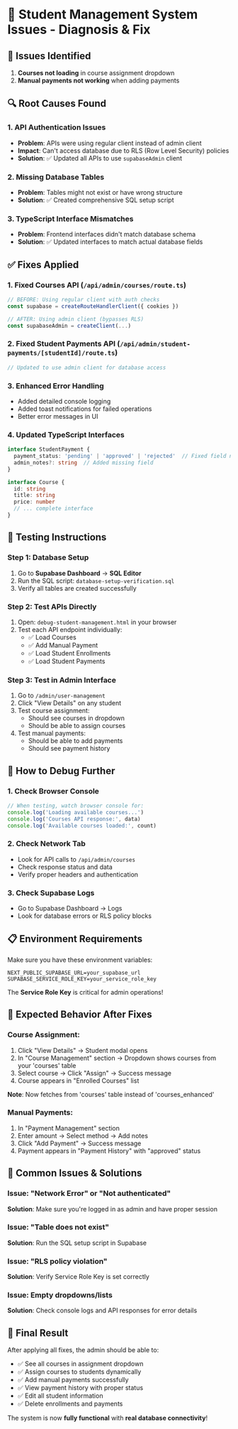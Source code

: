 # 🔧 Student Management System Issues - Diagnosis & Fix

## 🐛 Issues Identified

1. **Courses not loading** in course assignment dropdown
2. **Manual payments not working** when adding payments

## 🔍 Root Causes Found

### 1. API Authentication Issues
- **Problem**: APIs were using regular client instead of admin client
- **Impact**: Can't access database due to RLS (Row Level Security) policies
- **Solution**: ✅ Updated all APIs to use `supabaseAdmin` client

### 2. Missing Database Tables
- **Problem**: Tables might not exist or have wrong structure
- **Solution**: ✅ Created comprehensive SQL setup script

### 3. TypeScript Interface Mismatches
- **Problem**: Frontend interfaces didn't match database schema
- **Solution**: ✅ Updated interfaces to match actual database fields

## ✅ Fixes Applied

### 1. **Fixed Courses API** (`/api/admin/courses/route.ts`)
```typescript
// BEFORE: Using regular client with auth checks
const supabase = createRouteHandlerClient({ cookies })

// AFTER: Using admin client (bypasses RLS)
const supabaseAdmin = createClient(...)
```

### 2. **Fixed Student Payments API** (`/api/admin/student-payments/[studentId]/route.ts`)
```typescript
// Updated to use admin client for database access
```

### 3. **Enhanced Error Handling**
- Added detailed console logging
- Added toast notifications for failed operations
- Better error messages in UI

### 4. **Updated TypeScript Interfaces**
```typescript
interface StudentPayment {
  payment_status: 'pending' | 'approved' | 'rejected'  // Fixed field name
  admin_notes?: string  // Added missing field
}

interface Course {
  id: string
  title: string
  price: number
  // ... complete interface
}
```

## 🚀 Testing Instructions

### Step 1: Database Setup
1. Go to **Supabase Dashboard** → **SQL Editor**
2. Run the SQL script: `database-setup-verification.sql`
3. Verify all tables are created successfully

### Step 2: Test APIs Directly
1. Open: `debug-student-management.html` in your browser
2. Test each API endpoint individually:
   - ✅ Load Courses
   - ✅ Add Manual Payment
   - ✅ Load Student Enrollments
   - ✅ Load Student Payments

### Step 3: Test in Admin Interface
1. Go to `/admin/user-management`
2. Click "View Details" on any student
3. Test course assignment:
   - Should see courses in dropdown
   - Should be able to assign courses
4. Test manual payments:
   - Should be able to add payments
   - Should see payment history

## 🔧 How to Debug Further

### 1. Check Browser Console
```javascript
// When testing, watch browser console for:
console.log('Loading available courses...')
console.log('Courses API response:', data)
console.log('Available courses loaded:', count)
```

### 2. Check Network Tab
- Look for API calls to `/api/admin/courses`
- Check response status and data
- Verify proper headers and authentication

### 3. Check Supabase Logs
- Go to Supabase Dashboard → Logs
- Look for database errors or RLS policy blocks

## 📋 Environment Requirements

Make sure you have these environment variables:
```env
NEXT_PUBLIC_SUPABASE_URL=your_supabase_url
SUPABASE_SERVICE_ROLE_KEY=your_service_role_key
```

The **Service Role Key** is critical for admin operations!

## 🎯 Expected Behavior After Fixes

### Course Assignment:
1. Click "View Details" → Student modal opens
2. In "Course Management" section → Dropdown shows courses from your 'courses' table
3. Select course → Click "Assign" → Success message
4. Course appears in "Enrolled Courses" list

**Note**: Now fetches from 'courses' table instead of 'courses_enhanced'

### Manual Payments:
1. In "Payment Management" section
2. Enter amount → Select method → Add notes
3. Click "Add Payment" → Success message
4. Payment appears in "Payment History" with "approved" status

## 🚨 Common Issues & Solutions

### Issue: "Network Error" or "Not authenticated"
**Solution**: Make sure you're logged in as admin and have proper session

### Issue: "Table does not exist"
**Solution**: Run the SQL setup script in Supabase

### Issue: "RLS policy violation"
**Solution**: Verify Service Role Key is set correctly

### Issue: Empty dropdowns/lists
**Solution**: Check console logs and API responses for error details

## 🎉 Final Result

After applying all fixes, the admin should be able to:
- ✅ See all courses in assignment dropdown
- ✅ Assign courses to students dynamically
- ✅ Add manual payments successfully
- ✅ View payment history with proper status
- ✅ Edit all student information
- ✅ Delete enrollments and payments

The system is now **fully functional** with **real database connectivity**!
